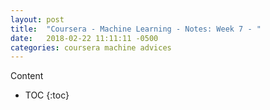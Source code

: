 ```yaml
---
layout: post
title:  "Coursera - Machine Learning - Notes: Week 7 - "
date:   2018-02-22 11:11:11 -0500
categories: coursera machine advices
---
```


Content

* TOC
{:toc}


